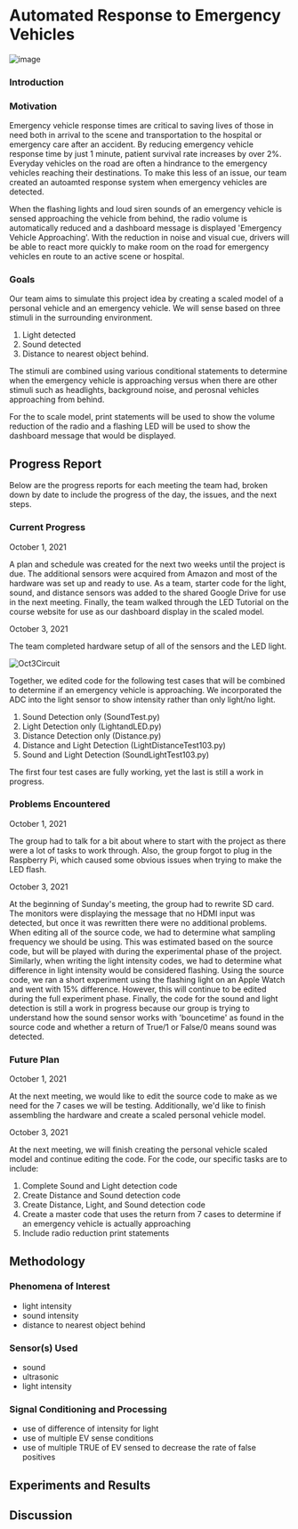 # Automated Response to Emergency Vehicles

![image](https://user-images.githubusercontent.com/78807472/135682706-1d6bb726-967b-4284-af72-caa876460891.png)


### Introduction

### Motivation
Emergency vehicle response times are critical to saving lives of those in need both in arrival to the scene and transportation to the hospital or emergency care after an accident. By reducing emergency vehicle response time by just 1 minute, patient survival rate increases by over 2%. Everyday vehicles on the road are often a hindrance to the emergency vehicles reaching their destinations. To make this less of an issue, our team created an autoamted response system when emergency vehicles are detected. 

When the flashing lights and loud siren sounds of an emergency vehicle is sensed approaching the vehicle from behind, the radio volume is automatically reduced and a dashboard message is displayed 'Emergency Vehicle Approaching'. With the reduction in noise and visual cue, drivers will be able to react more quickly to make room on the road for emergency vehicles en route to an active scene or hospital.

### Goals

Our team aims to simulate this project idea by creating a scaled model of a personal vehicle and an emergency vehicle. We will sense based on three stimuli in the surrounding environment.
1. Light detected
2. Sound detected
3. Distance to nearest object behind.

The stimuli are combined using various conditional statements to determine when the emergency vehicle is approaching versus when there are other stimuli such as headlights, background noise, and perosnal vehicles approaching from behind. 

For the to scale model, print statements will be used to show the volume reduction of the radio and a flashing LED will be used to show the dashboard message that would be displayed.


## Progress Report
Below are the progress reports for each meeting the team had, broken down by date to include the progress of the day, the issues, and the next steps.

### Current Progress
October 1, 2021

A plan and schedule was created for the next two weeks until the project is due. The additional sensors were acquired from Amazon and most of the hardware was set up and ready to use. As a team, starter code for the light, sound, and distance sensors was added to the shared Google Drive for use in the next meeting. Finally, the team walked through the LED Tutorial on the course website for use as our dashboard display in the scaled model.

October 3, 2021

The team completed hardware setup of all of the sensors and the LED light.

![Oct3Circuit](https://user-images.githubusercontent.com/49326756/135782207-aafcd84f-e19b-41ab-9677-c0523eb0ba7f.JPG)

Together, we edited code for the following test cases that will be combined to determine if an emergency vehicle is approaching. We incorporated the ADC into the light sensor to show intensity rather than only light/no light.
1. Sound Detection only (SoundTest.py)
2. Light Detection only (LightandLED.py)
3. Distance Detection only (Distance.py)
4. Distance and Light Detection (LightDistanceTest103.py)
5. Sound and Light Detection (SoundLightTest103.py)

The first four test cases are fully working, yet the last is still a work in progress.

### Problems Encountered
October 1, 2021

The group had to talk for a bit about where to start with the project as there were a lot of tasks to work through. Also, the group forgot to plug in the Raspberry Pi, which caused some obvious issues when trying to make the LED flash.

October 3, 2021

At the beginning of Sunday's meeting, the group had to rewrite SD card. The monitors were displaying the message that no HDMI input was detected, but once it was rewritten there were no additional problems.
When editing all of the source code, we had to determine what sampling frequency we should be using. This was estimated based on the source code, but will be played with during the experimental phase of the project. Similarly, when writing the light intensity codes, we had to determine what difference in light intensity would be considered flashing. Using the source code, we ran a short experiment using the flashing light on an Apple Watch and went with 15% difference. However, this will continue to be edited during the full experiment phase. 
Finally, the code for the sound and light detection is still a work in progress because our group is trying to understand how the sound sensor works with 'bouncetime' as found in the source code and whether a return of True/1 or False/0 means sound was detected. 

### Future Plan
October 1, 2021

At the next meeting, we would like to edit the source code to make as we need for the 7 cases we will be testing. Additionally, we'd like to finish assembling the hardware and create a scaled personal vehicle model.

October 3, 2021

At the next meeting, we will finish creating the  personal vehicle scaled model and continue editing the code. For the code, our specific tasks are to include:
1. Complete Sound and Light detection code
2. Create Distance and Sound detection code
3. Create Distance, Light, and Sound detection code
4. Create a master code that uses the return from 7 cases to determine if an emergency vehicle is actually approaching
5. Include radio reduction print statements

## Methodology

### Phenomena of Interest
- light intensity
- sound intensity 
- distance to nearest object behind

### Sensor(s) Used
- sound
- ultrasonic
- light intensity

### Signal Conditioning and Processing
- use of difference of intensity for light
- use of multiple EV sense conditions
- use of multiple TRUE of EV sensed to decrease the rate of false positives

## Experiments and Results

## Discussion


